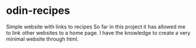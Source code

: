 # odin-recipes
Simple website with links to recipes
So far in this project it has allowed me to link other websites to a home page. I have the knowledge to create a very minimal website through html. 